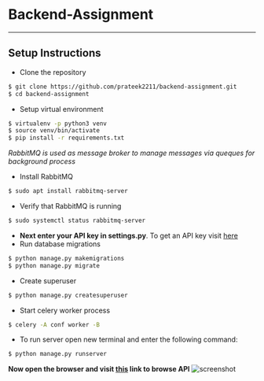 # Backend-Assignment
---
## Setup Instructions
* Clone the repository
```bash
$ git clone https://github.com/prateek2211/backend-assignment.git
$ cd backend-assignment
```
* Setup virtual environment
```bash
$ virtualenv -p python3 venv
$ source venv/bin/activate
$ pip install -r requirements.txt
```
*RabbitMQ is used as message broker to manage messages via queques for background process*
* Install RabbitMQ
```bash
$ sudo apt install rabbitmq-server
```
* Verify that RabbitMQ is running
```bash
$ sudo systemctl status rabbitmq-server
```
* **Next enter your API key in settings.py**. To get an API key visit [here](https://console.developers.google.com/apis)
* Run database migrations
```bash
$ python manage.py makemigrations
$ python manage.py migrate
```
* Create superuser
```bash
$ python manage.py createsuperuser
```
* Start celery worker process
```bash
$ celery -A conf worker -B
```

* To run server open new terminal and enter the following command: 
```bash
$ python manage.py runserver
```
**Now open the browser and visit [this](http://127.0.0.1:8000/api/videos/) link to browse API**
![screenshot](https://user-images.githubusercontent.com/42961174/69479665-c9c60c80-0e25-11ea-81d9-426e67949bc2.png)
